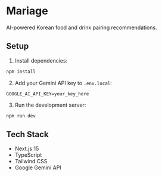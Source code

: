 # Mariage

AI-powered Korean food and drink pairing recommendations.

## Setup

1. Install dependencies:
```bash
npm install
```

2. Add your Gemini API key to `.env.local`:
```
GOOGLE_AI_API_KEY=your_key_here
```

3. Run the development server:
```bash
npm run dev
```

## Tech Stack

- Next.js 15
- TypeScript
- Tailwind CSS
- Google Gemini API
